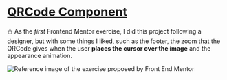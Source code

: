 # [QRCode Component](https://liarleycodie.github.io/QRCode-Component/)

:snowman: As the _first_ Frontend Mentor exercise, I did this project following a designer, but with some things I liked, such as the footer, the zoom that the QRCode gives when the user __places the cursor over the image__ and the appearance animation.

![Reference image of the exercise proposed by Front End Mentor](https://i.imgur.com/9wdpJjX.png)
